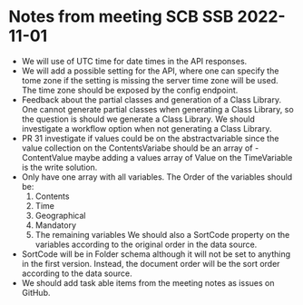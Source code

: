 # Notes from meeting SCB SSB 2022-11-01
- We will use of UTC time for date times in the API responses. 
- We will add a possible setting for the API, where one can specify the tome zone if the setting is missing the server time zone will be used. The time zone should be exposed by the config endpoint.
- Feedback about the partial classes and generation of a Class Library. One cannot generate partial classes when generating a Class  Library, so the question is should we generate a Class Library. We should investigate a workflow option when not generating a Class Library.
- PR 31 investigate if values could be on the abstractvariable since the value collection on the ContentsVariabe should be an array of - ContentValue maybe adding a values array of Value on the TimeVariable is the write solution.
- Only have one array with all variables. The Order of the variables should be:
    1. Contents
    2. Time
    3. Geographical
    4. Mandatory
    5. The remaining variables
We should also a SortCode property on the variables according to the original order in the data source.
- SortCode will be in Folder schema although it will not be set to anything in the first version. Instead, the document order will be the sort order according to the data source.
- We should add task able items from the meeting notes as issues on GitHub.
